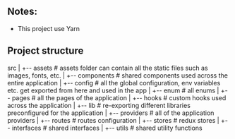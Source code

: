 ## Notes:

- This project use Yarn

## Project structure

src
|
+-- assets # assets folder can contain all the static files such as images, fonts, etc.
|
+-- components # shared components used across the entire application
|
+-- config # all the global configuration, env variables etc. get exported from here and used in the app
|
+-- enum # all enums
|
+-- pages # all the pages of the application
|
+-- hooks # custom hooks used across the application
|
+-- lib # re-exporting different libraries preconfigured for the application
|
+-- providers # all of the application providers
|
+-- routes # routes configuration
|
+-- stores # redux stores
|
+-- interfaces # shared interfaces
|
+-- utils # shared utility functions
